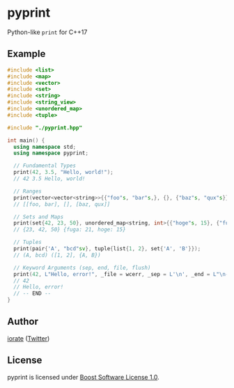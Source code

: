 # pyprint
Python-like `print` for C++17

## Example

```cpp
#include <list>
#include <map>
#include <vector>
#include <set>
#include <string>
#include <string_view>
#include <unordered_map>
#include <tuple>

#include "./pyprint.hpp"

int main() {
  using namespace std;
  using namespace pyprint;

  // Fundamental Types
  print(42, 3.5, "Hello, world!");
  // 42 3.5 Hello, world!

  // Ranges
  print(vector<vector<string>>{{"foo"s, "bar"s,}, {}, {"baz"s, "qux"s}});
  // [[foo, bar], [], [baz, qux]]

  // Sets and Maps
  print(set{42, 23, 50}, unordered_map<string, int>{{"hoge"s, 15}, {"fuga"s, 21}});
  // {23, 42, 50} {fuga: 21, hoge: 15}

  // Tuples
  print(pair{'A', "bcd"sv}, tuple{list{1, 2}, set{'A', 'B'}});
  // (A, bcd) ([1, 2], {A, B})

  // Keyword Arguments (sep, end, file, flush)
  print(42, L"Hello, error!", _file = wcerr, _sep = L'\n', _end = L"\n-- END --\n");
  // 42
  // Hello, error!
  // -- END --
}
```

## Author
[iorate](https://github.com/iorate) ([Twitter](https://twitter.com/iorate))

## License
pyprint is licensed under [Boost Software License 1.0](LICENSE_1_0.txt).
